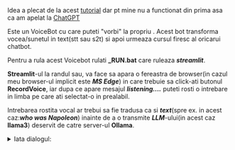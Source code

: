 
Idea a plecat de la acest [tutorial](https://github.com/iamaziz/llm-voice-bot) dar pt mine nu a functionat din prima asa ca am apelat la [ChatGPT](https://chatgpt.com/c/b69c44f2-836b-43f0-b696-c83ed413f290)

Este un VoiceBot cu care puteti "vorbi" la propriu 
.
Acest bot transforma vocea/sunetul in text(stt sau s2t) si apoi urmeaza cursul firesc al oricarui chatbot.

Pentru a rula acest Voicebot rulati **_RUN.bat** care ruleaza ***streamlit***.

**Streamlit**-ul la randul sau, va face sa apara o fereastra de browser(in cazul meu browser-ul implicit este ***MS Edge***) in care trebuie sa click-ati butonul **RecordVoice**, iar dupa ce apare mesajul ***listening....*** puteti rosti o intrebare in limba pe care ati selectat-o in prealabil.

Intrebarea rostita vocal ar trebui sa fie tradusa ca si ***text***(spre ex. in acest caz:***who was Napoleon***)  inainte de a o transmite ***LLM***-ului(in acest caz **llama3**) deservit de catre server-ul **Ollama**.

<details><summary>Iata dialogul:</summary>
<hr/>
"""
Voice Bot with LLaMA 3
Select Language

en-US

Listening...

Recognized: who was Napoleon

Question: who was Napoleon

Response: Napoleon Bonaparte (1769-1821) was a French military and political leader who rose to prominence during the late 18th century and early 19th century. He is considered one of the most influential figures in modern history, known for his military conquests, administrative reforms, and lasting impact on European politics.

Early Life and Career:

Napoleon was born in Ajaccio, Corsica (then a French colony), to Carlo Buonaparte and Letizia Ramolino. His family was of Italian descent and had connections to the French aristocracy. Napoleon studied at the École Militaire in Paris and later attended the École Polytechnique.

In 1796, Napoleon married Joséphine Beauharnais, and they had one son, Napoléon II (1811-1832). He quickly rose through the ranks of the French military during the French Revolution, becoming a brigadier general at age 26. His military successes earned him recognition and admiration from the French people.

Rise to Power:

In 1799, Napoleon overthrew the Directory, the ruling council of France, and established the Consulate, with himself as First Consul. He centralized power, reformed education, administration, and finance, and expanded the country's borders through military conquests.

Napoleon reorganized Europe, creating a system of alliances and diplomacy that lasted for centuries. His military campaigns led to the creation of the Napoleonic Code, a set of civil laws that emphasized equality before the law, the separation of powers, and individual rights.

Empire and Downfall:

In 1804, Napoleon declared himself Emperor of France, marking the beginning of the French Empire. He reorganized Europe into a system of client states, with France at its center. His military campaigns led to the creation of new territories, such as the Confederation of the Rhine (a loose alliance of German states) and the Italian Republic.

However, Napoleon's aggressive expansion and military defeats in Russia (1812) and Spain (1813-1814) weakened his power. The Sixth Coalition, an alliance of European powers, eventually defeated him at the Battle of Leipzig in 1813 and again at Waterloo in 1815.

Exile and Legacy:

Napoleon was exiled to the island of Elba, Italy, where he remained for a brief period before escaping and briefly regaining power in France (Hundred Days). He was ultimately defeated and exiled again, this time to the remote island of Saint Helena, where he died in 1821.

Despite his defeat, Napoleon's legacy has endured. He is remembered as a brilliant military strategist, a skilled politician, and a visionary leader who transformed Europe and left a lasting impact on modern history.

"""
<hr/>
</details>
